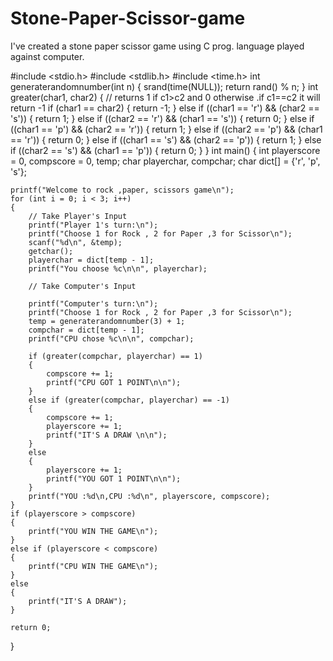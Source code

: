 # Stone-Paper-Scissor-game
I've created a stone paper scissor game using C prog. language played against computer.


#include <stdio.h>
#include <stdlib.h>
#include <time.h>
int generaterandomnumber(int n)
{
    srand(time(NULL));
    return rand() % n;
}
int greater(char1, char2)
{
    // returns 1 if c1>c2 and 0 otherwise .if c1==c2 it will return -1
    if (char1 == char2)
    {
        return -1;
    }
    else if ((char1 == 'r') && (char2 == 's'))
    {
        return 1;
    }
    else if ((char2 == 'r') && (char1 == 's'))
    {
        return 0;
    }
    else if ((char1 == 'p') && (char2 == 'r'))
    {
        return 1;
    }
    else if ((char2 == 'p') && (char1 == 'r'))
    {
        return 0;
    }
    else if ((char1 == 's') && (char2 == 'p'))
    {
        return 1;
    }
    else if ((char2 == 's') && (char1 == 'p'))
    {
        return 0;
    }
}
int main()
{
    int playerscore = 0, compscore = 0, temp;
    char playerchar, compchar;
    char dict[] = {'r', 'p', 's'};

    printf("Welcome to rock ,paper, scissors game\n");
    for (int i = 0; i < 3; i++)
    {
        // Take Player's Input
        printf("Player 1's turn:\n");
        printf("Choose 1 for Rock , 2 for Paper ,3 for Scissor\n");
        scanf("%d\n", &temp);
        getchar();
        playerchar = dict[temp - 1];
        printf("You choose %c\n\n", playerchar);

        // Take Computer's Input

        printf("Computer's turn:\n");
        printf("Choose 1 for Rock , 2 for Paper ,3 for Scissor\n");
        temp = generaterandomnumber(3) + 1;
        compchar = dict[temp - 1];
        printf("CPU chose %c\n\n", compchar);

        if (greater(compchar, playerchar) == 1)
        {
            compscore += 1;
            printf("CPU GOT 1 POINT\n\n");
        }
        else if (greater(compchar, playerchar) == -1)
        {
            compscore += 1;
            playerscore += 1;
            printf("IT'S A DRAW \n\n");
        }
        else
        {
            playerscore += 1;
            printf("YOU GOT 1 POINT\n\n");
        }
        printf("YOU :%d\n,CPU :%d\n", playerscore, compscore);
    }
    if (playerscore > compscore)
    {
        printf("YOU WIN THE GAME\n");
    }
    else if (playerscore < compscore)
    {
        printf("CPU WIN THE GAME\n");
    }
    else
    {
        printf("IT'S A DRAW");
    }

    return 0;
}
